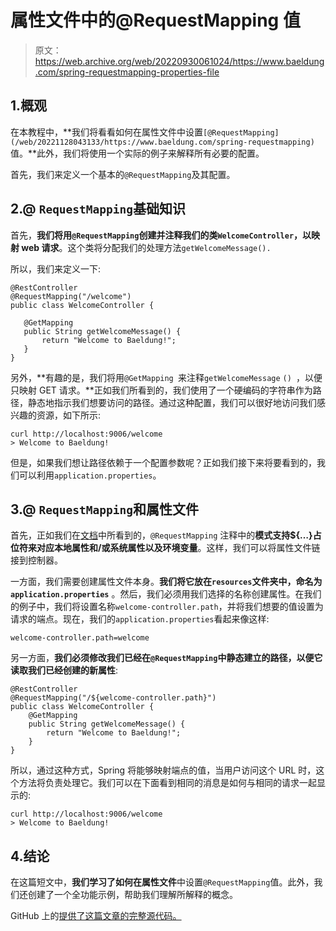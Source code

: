 # 属性文件中的@RequestMapping 值

> 原文：<https://web.archive.org/web/20220930061024/https://www.baeldung.com/spring-requestmapping-properties-file>

## 1.概观

在本教程中，**我们将看看如何在属性文件中设置`[@RequestMapping](/web/20221128043133/https://www.baeldung.com/spring-requestmapping)`值。**此外，我们将使用一个实际的例子来解释所有必要的配置。

首先，我们来定义一个基本的`@RequestMapping`及其配置。

## 2.@ `RequestMapping`基础知识

首先，**我们将用`@RequestMapping`创建并注释我们的类`WelcomeController`，以映射 web 请求**。这个类将分配我们的处理方法`getWelcomeMessage().`

所以，我们来定义一下:

```
@RestController
@RequestMapping("/welcome")
public class WelcomeController {

   @GetMapping
   public String getWelcomeMessage() {
       return "Welcome to Baeldung!";
   }
}
```

另外，**有趣的是，我们将用`@GetMapping `来注释`getWelcomeMessage` `() `，以便只映射 GET 请求。**正如我们所看到的，我们使用了一个硬编码的字符串作为路径，静态地指示我们想要访问的路径。通过这种配置，我们可以很好地访问我们感兴趣的资源，如下所示:

```
curl http://localhost:9006/welcome
> Welcome to Baeldung!
```

但是，如果我们想让路径依赖于一个配置参数呢？正如我们接下来将要看到的，我们可以利用`application.properties`。

## 3.@ `RequestMapping`和属性文件

首先，正如我们在[文档](https://web.archive.org/web/20221128043133/https://docs.spring.io/spring-framework/docs/3.2.16.RELEASE/spring-framework-reference/html/mvc.html)中所看到的，`@RequestMapping` 注释中的**模式支持${…}占位符来对应本地属性和/或系统属性以及环境变量**。这样，我们可以将属性文件链接到控制器。

一方面，我们需要创建属性文件本身。**我们将它放在`resources`文件夹中，命名为`application.properties`** 。然后，我们必须用我们选择的名称创建属性。在我们的例子中，我们将设置名称`welcome-controller.path`，并将我们想要的值设置为请求的端点。现在，我们的`application.properties`看起来像这样:

```
welcome-controller.path=welcome
```

另一方面，**我们必须修改我们已经在`@RequestMapping`中静态建立的路径，以便它读取我们已经创建的新属性**:

```
@RestController
@RequestMapping("/${welcome-controller.path}")
public class WelcomeController {
    @GetMapping
    public String getWelcomeMessage() {
        return "Welcome to Baeldung!";
    }
}
```

所以，通过这种方式，Spring 将能够映射端点的值，当用户访问这个 URL 时，这个方法将负责处理它。我们可以在下面看到相同的消息是如何与相同的请求一起显示的:

```
curl http://localhost:9006/welcome 
> Welcome to Baeldung!
```

## 4.结论

在这篇短文中，**我们学习了如何在属性文件**中设置`@RequestMapping`值。此外，我们还创建了一个全功能示例，帮助我们理解所解释的概念。

GitHub 上的[提供了这篇文章的完整源代码。](https://web.archive.org/web/20221128043133/https://github.com/eugenp/tutorials/tree/master/spring-web-modules/spring-mvc-basics-5)